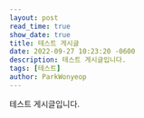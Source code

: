 ```yaml
---
layout: post
read_time: true
show_date: true
title: 테스트 게시글
date: 2022-09-27 10:23:20 -0600
description: 테스트 게시글입니다.
tags: [테스트]
author: ParkWonyeop
---
```


테스트 게시글입니다.
